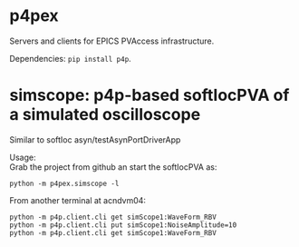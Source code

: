 # p4pex
Servers and clients for EPICS PVAccess infrastructure.

Dependencies: ```pip install p4p```.

# simscope: p4p-based softIocPVA of a simulated oscilloscope
Similar to softIoc asyn/testAsynPortDriverApp

Usage:<br>
Grab the project from github an start the softIocPVA as:

    python -m p4pex.simscope -l

From another terminal at acndvm04:

    python -m p4p.client.cli get simScope1:WaveForm_RBV
    python -m p4p.client.cli put simScope1:NoiseAmplitude=10
    python -m p4p.client.cli get simScope1:WaveForm_RBV

